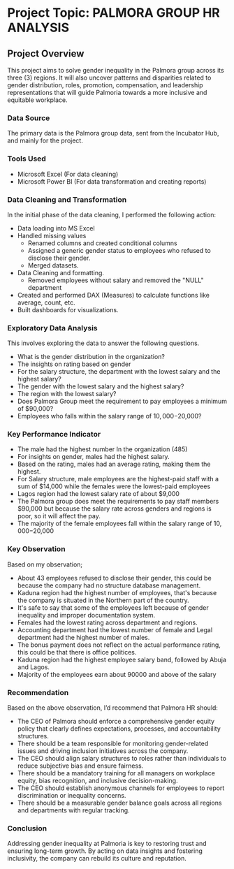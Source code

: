 # Project Topic: PALMORA GROUP HR ANALYSIS
## Project Overview
This project aims to solve gender inequality in the Palmora group across its three (3) regions. It will also uncover patterns and disparities related to gender distribution, roles, promotion, compensation, and leadership representations that will guide Palmoria towards a more inclusive and equitable workplace.
### Data Source
The primary data is the Palmora group data, sent from the Incubator Hub, and mainly for the project.
### Tools Used
- Microsoft Excel (For data cleaning)
- Microsoft Power BI (For data transformation and creating reports)
### Data Cleaning and Transformation
In the initial phase of the data cleaning, I performed the following action:
- Data loading into MS Excel
- Handled missing values
    - Renamed columns and created conditional columns
    - Assigned a generic gender status to employees who refused to disclose their gender.
    - Merged datasets.
- Data Cleaning and formatting.
    - Removed employees without salary and removed the "NULL" department
- Created and performed DAX (Measures) to calculate functions like average, count, etc. 
- Built dashboards for visualizations.
### Exploratory Data Analysis
This involves exploring the data to answer the following questions.
- What is the gender distribution in the organization?
- The insights on rating based on gender
- For the salary structure, the department with the lowest salary and the highest salary?
- The gender with the lowest salary and the highest salary?
- The region with the lowest salary?
- Does Palmora Group meet the requirement to pay employees a minimum of $90,000?
- Employees who falls within the salary range of $10,000-$20,000?
### Key Performance Indicator
- The male had the highest number In the organization (485)
- For insights on gender, males had the highest salary.
- Based on the rating, males had an average rating, making them the highest.
- For Salary structure, male employees are the highest-paid staff with a sum of $14,000 while the females were the lowest-paid employees 
- Lagos region had the lowest salary rate of about $9,000
- The Palmora group does meet the requirements to pay staff members $90,000 but because the salary rate across genders and regions is poor, so it will affect the pay.
- The majority of the female employees fall within the salary range of $10,000-$20,000
### Key Observation 
Based on my observation;
- About 43 employees refused to disclose their gender, this could be because the company had no structure database management.
- Kaduna region had the highest number of employees, that's because the company is situated in the Northern part of the country.
- It's safe to say that some of the employees left because of gender inequality and improper documentation system.
- Females had the lowest rating across department and regions.
- Accounting department had the lowest number of female and Legal department had the highest number of males. 
- The bonus payment does not reflect on the actual performance rating, this could be that there is office politices.
- Kaduna region had the highest employee salary band, followed by Abuja and Lagos.
- Majority of the employees earn about 90000 and above of the salary
### Recommendation 
Based on the above observation, I’d recommend that Palmora HR should: 
- The CEO of Palmora should enforce a comprehensive gender equity policy that clearly defines expectations, processes, and accountability structures.
- There should be a team responsible for monitoring gender-related issues and driving inclusion initiatives across the company.
- The CEO should align salary structures to roles rather than individuals to reduce subjective bias and ensure fairness.
- There should be a mandatory training for all managers on workplace equity, bias recognition, and inclusive decision-making.
- The CEO should establish anonymous channels for employees to report discrimination or inequality concerns.
- There should be a measurable gender balance goals across all regions and departments with regular tracking.
### Conclusion 
Addressing gender inequality at Palmoria is key to restoring trust and ensuring long-term growth. By acting on data insights and fostering inclusivity, the company can rebuild its culture and reputation.

















